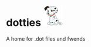 

# dotties  <img src="https://raw.githubusercontent.com/cgpu/staries/master/assets/logos/dotties.png?raw=true" alt="drawing" width="52"/></a>

A home for .dot files and fwends
